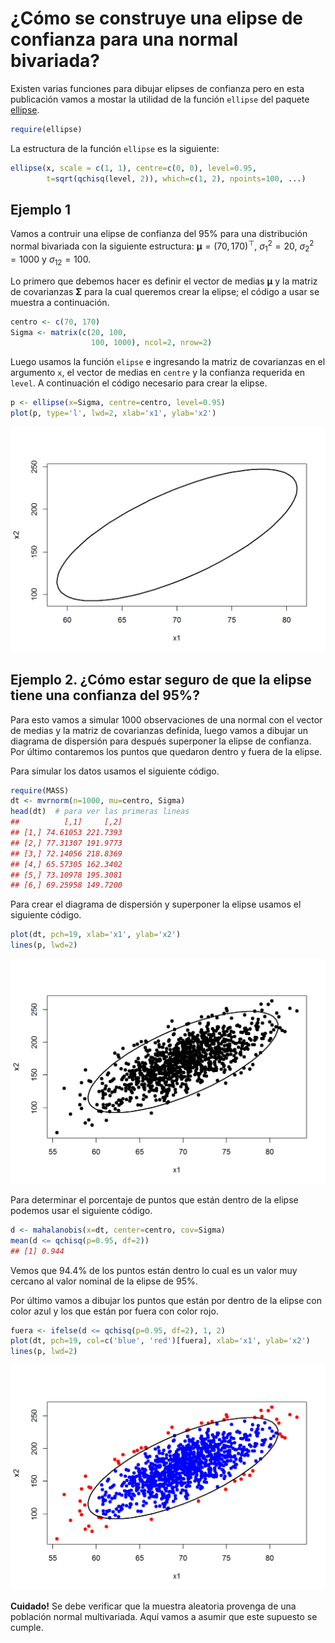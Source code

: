 
¿Cómo se construye una elipse de confianza para una normal bivariada?
=====================================================================

Existen varias funciones para dibujar elipses de confianza pero en esta publicación vamos a mostar la utilidad de la función `ellipse` del paquete [ellipse](https://cran.r-project.org/web/packages/ellipse/index.html).

``` r
require(ellipse)
```

La estructura de la función `ellipse` es la siguiente:

``` r
ellipse(x, scale = c(1, 1), centre=c(0, 0), level=0.95, 
        t=sqrt(qchisq(level, 2)), which=c(1, 2), npoints=100, ...)
```

Ejemplo 1
---------

Vamos a contruir una elipse de confianza del 95% para una distribución normal bivariada con la siguiente estructura: **μ** = (70, 170)<sup>⊤</sup>, *σ*<sub>1</sub><sup>2</sup> = 20, *σ*<sub>2</sub><sup>2</sup> = 1000 y *σ*<sub>12</sub> = 100.

Lo primero que debemos hacer es definir el vector de medias **μ** y la matriz de covarianzas **Σ** para la cual queremos crear la elipse; el código a usar se muestra a continuación.

``` r
centro <- c(70, 170)
Sigma <- matrix(c(20, 100,
                  100, 1000), ncol=2, nrow=2)
```

Luego usamos la función `elipse` e ingresando la matriz de covarianzas en el argumento `x`, el vector de medias en `centre` y la confianza requerida en `level`. A continuación el código necesario para crear la elipse.

``` r
p <- ellipse(x=Sigma, centre=centro, level=0.95)
plot(p, type='l', lwd=2, xlab='x1', ylab='x2')
```

<img src="MyFigs/Figure-elipse1-1.png" width="672" />

Ejemplo 2. ¿Cómo estar seguro de que la elipse tiene una confianza del 95%?
---------------------------------------------------------------------------

Para esto vamos a simular 1000 observaciones de una normal con el vector de medias y la matriz de covarianzas definida, luego vamos a dibujar un diagrama de dispersión para después superponer la elipse de confianza. Por último contaremos los puntos que quedaron dentro y fuera de la elipse.

Para simular los datos usamos el siguiente código.

``` r
require(MASS)
dt <- mvrnorm(n=1000, mu=centro, Sigma)
head(dt)  # para ver las primeras lineas
##          [,1]     [,2]
## [1,] 74.61053 221.7393
## [2,] 77.31307 191.9773
## [3,] 72.14056 218.8369
## [4,] 65.57305 162.3402
## [5,] 73.10978 195.3081
## [6,] 69.25958 149.7200
```

Para crear el diagrama de dispersión y superponer la elipse usamos el siguiente código.

``` r
plot(dt, pch=19, xlab='x1', ylab='x2')
lines(p, lwd=2)
```

<img src="MyFigs/Figure-elipse2-1.png" width="672" />

Para determinar el porcentaje de puntos que están dentro de la elipse podemos usar el siguiente código.

``` r
d <- mahalanobis(x=dt, center=centro, cov=Sigma)
mean(d <= qchisq(p=0.95, df=2))
## [1] 0.944
```

Vemos que 94.4% de los puntos están dentro lo cual es un valor muy cercano al valor nominal de la elipse de 95%.

Por último vamos a dibujar los puntos que están por dentro de la elipse con color azul y los que están por fuera con color rojo.

``` r
fuera <- ifelse(d <= qchisq(p=0.95, df=2), 1, 2)
plot(dt, pch=19, col=c('blue', 'red')[fuera], xlab='x1', ylab='x2')
lines(p, lwd=2)
```

<img src="MyFigs/Figure-elipse3-1.png" width="672" />

<strong>Cuidado!</strong> Se debe verificar que la muestra aleatoria provenga de una población normal multivariada. Aquí vamos a asumir que este supuesto se cumple.
